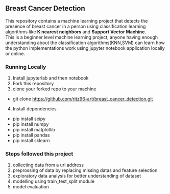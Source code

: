 ## Breast Cancer Detection
This repository contains a machine learning project that detects the presence of breast cancer in a person using classification learning algorithms like **K nearest neighbors** and **Support Vector Machine**.  
This is a beginner level machine learning project, anyone having enough understanding about the classification algorithms(KNN,SVM) can learn how the python implementations work using jupyter notebook application locally or online.
### Running Locally  
1. Install jupyterlab and then notebook  
2. Fork this repository  
3. clone your forked repo to your machine  
* git clone https://github.com/ritz96-art/breast_cancer_detection.git
4. Install dependencies  
* pip install scipy  
* pip install numpy  
* pip install matplotlib  
* pip install pandas  
* pip install sklearn
### Steps followed this project  
1. collecting data from a url address  
2. preprossing of data by replacing missing datas and feature selection
3. exploratory data analysis for better understanding of dataset  
4. modelling using train_test_split module  
5. model evaluation
